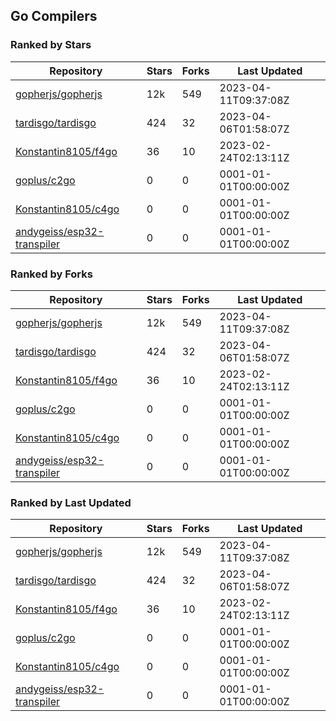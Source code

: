 ## Go Compilers

### Ranked by Stars

| Repository | Stars | Forks | Last Updated |
|------------|-------|-------|--------------|
| [gopherjs/gopherjs](https://github.com/gopherjs/gopherjs) | 12k | 549 | 2023-04-11T09:37:08Z |
| [tardisgo/tardisgo](https://github.com/tardisgo/tardisgo) | 424 | 32 | 2023-04-06T01:58:07Z |
| [Konstantin8105/f4go](https://github.com/Konstantin8105/f4go) | 36 | 10 | 2023-02-24T02:13:11Z |
| [goplus/c2go](https://github.com/goplus/c2go) | 0 | 0 | 0001-01-01T00:00:00Z |
| [Konstantin8105/c4go](https://github.com/Konstantin8105/c4go) | 0 | 0 | 0001-01-01T00:00:00Z |
| [andygeiss/esp32-transpiler](https://github.com/andygeiss/esp32-transpiler) | 0 | 0 | 0001-01-01T00:00:00Z |

### Ranked by Forks

| Repository | Stars | Forks | Last Updated |
|------------|-------|-------|--------------|
| [gopherjs/gopherjs](https://github.com/gopherjs/gopherjs) | 12k | 549 | 2023-04-11T09:37:08Z |
| [tardisgo/tardisgo](https://github.com/tardisgo/tardisgo) | 424 | 32 | 2023-04-06T01:58:07Z |
| [Konstantin8105/f4go](https://github.com/Konstantin8105/f4go) | 36 | 10 | 2023-02-24T02:13:11Z |
| [goplus/c2go](https://github.com/goplus/c2go) | 0 | 0 | 0001-01-01T00:00:00Z |
| [Konstantin8105/c4go](https://github.com/Konstantin8105/c4go) | 0 | 0 | 0001-01-01T00:00:00Z |
| [andygeiss/esp32-transpiler](https://github.com/andygeiss/esp32-transpiler) | 0 | 0 | 0001-01-01T00:00:00Z |

### Ranked by Last Updated

| Repository | Stars | Forks | Last Updated |
|------------|-------|-------|--------------|
| [gopherjs/gopherjs](https://github.com/gopherjs/gopherjs) | 12k | 549 | 2023-04-11T09:37:08Z |
| [tardisgo/tardisgo](https://github.com/tardisgo/tardisgo) | 424 | 32 | 2023-04-06T01:58:07Z |
| [Konstantin8105/f4go](https://github.com/Konstantin8105/f4go) | 36 | 10 | 2023-02-24T02:13:11Z |
| [goplus/c2go](https://github.com/goplus/c2go) | 0 | 0 | 0001-01-01T00:00:00Z |
| [Konstantin8105/c4go](https://github.com/Konstantin8105/c4go) | 0 | 0 | 0001-01-01T00:00:00Z |
| [andygeiss/esp32-transpiler](https://github.com/andygeiss/esp32-transpiler) | 0 | 0 | 0001-01-01T00:00:00Z |

